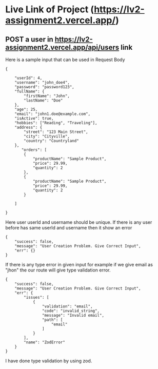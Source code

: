 # Live Link of Project (https://lv2-assignment2.vercel.app/)

## POST a user in https://lv2-assignment2.vercel.app/api/users link 
Here is a sample input that can be used in Request Body
```
{
    
    "userId": 4,
    "username": "john_doe4",
    "password": "password123",
    "fullName": {
        "firstName": "John",
        "lastName": "Doe"
    },
    "age": 25,
    "email": "john1.doe@example.com",
    "isActive": true,
    "hobbies": ["Reading", "Traveling"],
    "address": {
        "street": "123 Main Street",
        "city": "Cityville",
        "country": "Countryland"
    },
       "orders": [
        {
            "productName": "Sample Product",
            "price": 29.99,
            "quantity": 2
        },
        {
            "productName": "Sample Product",
            "price": 29.99,
            "quantity": 2
        }
        
    ]
   
}

```

Here user userId and username should be unique. If there is any user before has same userId and username then it show an error 
```
{
    "success": false,
    "message": "User Creation Problem. Give Correct Input",
    "err": {}
}
```
If there is any type error in given input for example if we give email as "jhon" the our route will give type validation error.
```
{
    "success": false,
    "message": "User Creation Problem. Give Correct Input",
    "err": {
        "issues": [
            {
                "validation": "email",
                "code": "invalid_string",
                "message": "Invalid email",
                "path": [
                    "email"
                ]
            }
        ],
        "name": "ZodError"
    }
}
```
I have done type validation  by using zod.

